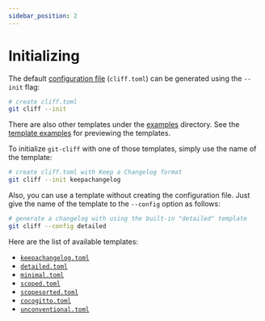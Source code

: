 ```yaml
---
sidebar_position: 2
---
```


# Initializing

The default [configuration file](/docs/configuration) (`cliff.toml`) can be generated using the `--init` flag:

```bash
# create cliff.toml
git cliff --init
```

There are also other templates under the [examples](https://github.com/orhun/git-cliff/blob/main/examples) directory. See the [template examples](/docs/templating/examples) for previewing the templates.

To initialize `git-cliff` with one of those templates, simply use the name of the template:

```bash
# create cliff.toml with Keep a Changelog format
git cliff --init keepachangelog
```

Also, you can use a template without creating the configuration file. Just give the name of the template to the `--config` option as follows:

```bash
# generate a changelog with using the built-in "detailed" template
git cliff --config detailed
```

Here are the list of available templates:

- [`keepachangelog.toml`](https://github.com/orhun/git-cliff/tree/main/examples/keepachangelog.toml)
- [`detailed.toml`](https://github.com/orhun/git-cliff/tree/main/examples/detailed.toml)
- [`minimal.toml`](https://github.com/orhun/git-cliff/tree/main/examples/minimal.toml)
- [`scoped.toml`](https://github.com/orhun/git-cliff/tree/main/examples/scoped.toml)
- [`scopesorted.toml`](https://github.com/orhun/git-cliff/tree/main/examples/scopesorted.toml)
- [`cocogitto.toml`](https://github.com/orhun/git-cliff/tree/main/examples/cocogitto.toml)
- [`unconventional.toml`](https://github.com/orhun/git-cliff/tree/main/examples/unconventional.toml)
